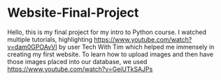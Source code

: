 # Website-Final-Project
Hello, this is my final project for my intro to Python course. I watched multiple tutorials, highlighting https://www.youtube.com/watch?v=dam0GPOAvVI 
by user Tech With Tim which helped me immensely in creating my first website. To learn how to upload images and then have those images placed into our database, we used https://www.youtube.com/watch?v=GeiUTkSAJPs
